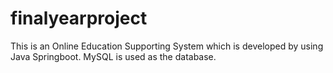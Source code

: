 # finalyearproject
This is an Online Education Supporting System which is developed by using Java Springboot. MySQL is used as the database.
